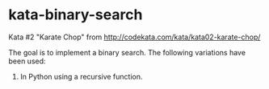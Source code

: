 # kata-binary-search
Kata #2 "Karate Chop" from http://codekata.com/kata/kata02-karate-chop/

The goal is to implement a binary search. The following variations have been used:

1. In Python using a recursive function.
